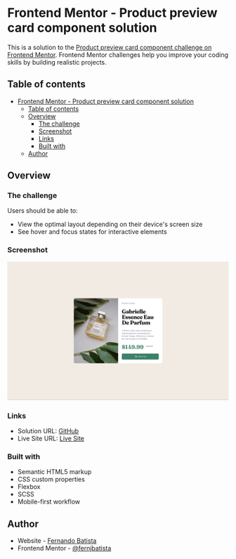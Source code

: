 # Frontend Mentor - Product preview card component solution

This is a solution to the [Product preview card component challenge on Frontend Mentor](https://www.frontendmentor.io/challenges/product-preview-card-component-GO7UmttRfa). Frontend Mentor challenges help you improve your coding skills by building realistic projects. 

## Table of contents

- [Frontend Mentor - Product preview card component solution](#frontend-mentor---product-preview-card-component-solution)
  - [Table of contents](#table-of-contents)
  - [Overview](#overview)
    - [The challenge](#the-challenge)
    - [Screenshot](#screenshot)
    - [Links](#links)
    - [Built with](#built-with)
  - [Author](#author)

## Overview

### The challenge

Users should be able to:

- View the optimal layout depending on their device's screen size
- See hover and focus states for interactive elements

### Screenshot

![Screenshot](./images/screenshot.png)

### Links

- Solution URL: [GitHub](https://github.com/FernJBatista/32-Product-Review-Card-Component)
- Live Site URL: [Live Site](https://fernjbatista.github.io/32-Product-Review-Card-Component/)

### Built with

- Semantic HTML5 markup
- CSS custom properties
- Flexbox
- SCSS
- Mobile-first workflow

## Author

- Website - [Fernando Batista](https://www.fernando-batista.webflow.io)
- Frontend Mentor - [@fernjbatista](https://www.frontendmentor.io/profile/fernjbatista)
